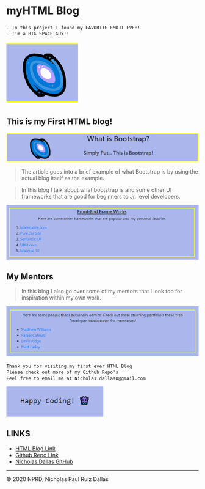 # myHTML Blog
```
- In this project I found my FAVORITE EMOJI EVER! 
- I'm a BIG SPACE GUY!!
```

![logo](./photos/logo.png)

## This is my First HTML blog!

![bootstrap logo](./photos/bootstrap.png)

> The article goes into a brief example of what Bootstrap is by using the actual blog itself as the example. 

> In this blog I talk about what bootstrap is and some other UI frameworks that are good for beginners to Jr. level developers.

![frontEnd logo](./photos/frontEnd.png)

## My Mentors

> In this blog I also go over some of my mentors that I look too for inspiration within my own work.

![mentors logo](./photos/mentors.png)

```
Thank you for visiting my first ever HTML Blog
Please check out more of my Github Repo's
Feel free to email me at Nicholas.dallas0@gmail.com
```
![footer logo](./photos/footer.png)

## LINKS

- [HTML Blog Link](https://nicholasd-uci.github.io/myHTML-blog/)
- [Github Repo Link](https://github.com/nicholasd-uci/myHTML-blog)
- [Nicholas Dallas GitHub](https://github.com/nicholasd-uci)


- - -
© 2020 NPRD, Nicholas Paul Ruiz Dallas